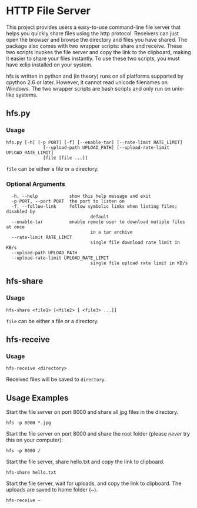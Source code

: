 HTTP File Server
================

This project provides users a easy-to-use command-line file server that helps
you quickly share files using the http protocol. Receivers can just open the
browser and browse the directory and files you have shared. The package also
comes with two wrapper scripts: share and receive. These two scripts invokes
the file server and copy the link to the clipboard, making it easier to share
your files instantly. To use these two scripts, you must have xclip installed
on your system.

hfs is written in python and (in theory) runs on all platforms supported by
cpython 2.6 or later. However, it cannot read unicode filenames on Windows. The
two wrapper scripts are bash scripts and only run on unix-like systems.

hfs.py
---

### Usage

	hfs.py [-h] [-p PORT] [-f] [--enable-tar] [--rate-limit RATE_LIMIT]
				  [--upload-path UPLOAD_PATH] [--upload-rate-limit UPLOAD_RATE_LIMIT]
				  [file [file ...]]

`file` can be either a file or a directory.

### Optional Arguments

	  -h, --help            show this help message and exit
	  -p PORT, --port PORT  the port to listen on
	  -f, --follow-link     follow symbolic links when listing files; disabled by
									default
	  --enable-tar          enable remote user to download mutiple files at once
									in a tar archive
	  --rate-limit RATE_LIMIT
									single file download rate limit in KB/s
	  --upload-path UPLOAD_PATH
	  --upload-rate-limit UPLOAD_RATE_LIMIT
									single file upload rate limit in KB/s

hfs-share
-----

### Usage

	hfs-share <file1> [<file2> [ <file3> ...]]

`file` can be either a file or a directory.

hfs-receive
-------

### Usage

	hfs-receive <directory>

Received files will be saved to `directory`.

Usage Examples
--------------

Start the file server on port 8000 and share all jpg files in the directory.

	hfs -p 8000 *.jpg

Start the file server on port 8000 and share the root folder
(please *never* try this on your computer):

	hfs -p 8000 /

Start the file server, share hello.txt and copy the link to clipboard.

	hfs-share hello.txt

Start the file server, wait for uploads, and copy the link to clipboard. The uploads are saved to home folder (~).

	hfs-receive ~
